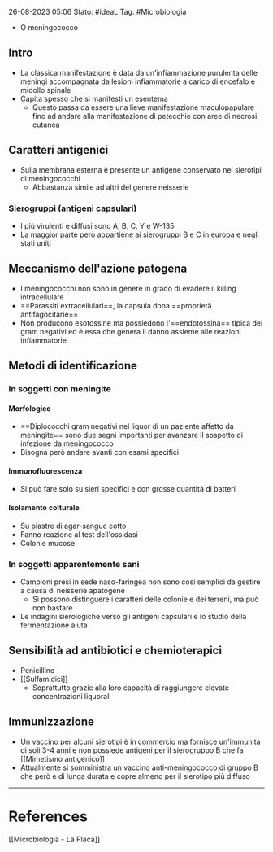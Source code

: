 26-08-2023 05:06
Stato: #ideaL
Tag: #Microbiologia 

- O meningococco
## Intro
- La classica manifestazione è data da un'infiammazione purulenta delle meningi accompagnata da lesioni infiammatorie a carico di encefalo e midollo spinale
- Capita spesso che si manifesti un esentema 
	- Questo passa da essere una lieve manifestazione maculopapulare fino ad andare alla manifestazione di petecchie con aree di necrosi cutanea
## Caratteri antigenici
- Sulla membrana esterna è presente un antigene conservato nei sierotipi di meningococchi
	- Abbastanza simile ad altri del genere neisserie
### Sierogruppi (antigeni capsulari)
- I più virulenti e diffusi sono A, B, C, Y e W-135
- La maggior parte però appartiene ai sierogruppi B e C in europa e negli stati uniti
## Meccanismo dell'azione patogena
- I meningococchi non sono in genere in grado di evadere il killing intracellulare
- ==Parassiti extracellulari==, la capsula dona ==proprietà antifagocitarie==
- Non producono esotossine ma possiedono l'==endotossina== tipica dei gram negativi ed è essa che genera il danno assieme alle reazioni infiammatorie
## Metodi di identificazione
### In soggetti con meningite
#### Morfologico
- ==Diplococchi gram negativi nel liquor di un paziente affetto da meningite== sono due segni importanti per avanzare il sospetto di infezione da meningococco
- Bisogna però andare avanti con esami specifici 
#### Immunofluorescenza
- Si può fare solo su sieri specifici e con grosse quantità di batteri
#### Isolamento colturale
- Su piastre di agar-sangue cotto
- Fanno reazione al test dell'ossidasi
- Colonie mucose
### In soggetti apparentemente sani
- Campioni presi in sede naso-faringea non sono così semplici da gestire a causa di neisserie apatogene
	- Si possono distinguere i caratteri delle colonie e dei terreni, ma può non bastare
- Le indagini sierologiche verso gli antigeni capsulari e lo studio della fermentazione aiuta
## Sensibilità ad antibiotici e chemioterapici
- Penicilline
- [[Sulfamidici]] 
	- Soprattutto grazie alla loro capacità di raggiungere elevate concentrazioni liquorali
## Immunizzazione
- Un vaccino per alcuni sierotipi è in commercio ma fornisce un'immunità di soli 3-4 anni e non possiede antigeni per il sierogruppo B che fa [[Mimetismo antigenico]]
- Attualmente si somministra un vaccino anti-meningococco di gruppo B che però è di lunga durata e copre almeno per il sierotipo più diffuso






---
# References
[[Microbiologia - La Placa]]